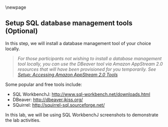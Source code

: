 \newpage

## Setup SQL database management tools (Optional)

In this step, we will install a database management tool of your choice locally.

> *For those participants not wishing to install a database management tool locally, you can use the DBeaver tool via Amazon AppStream 2.0 resources that will have been provisioned for you temporarily. See [Setup: Accessing Amazon AppStream 2.0 Tools](#setup-amazon-appstream-tools)*

Some popular and free tools include:

- SQL WorkbenchJ: <http://www.sql-workbench.net/downloads.html> 
- DBeaver: <http://dbeaver.jkiss.org/>
- SQuirrel: <http://squirrel-sql.sourceforge.net/>

In this lab, we will be using SQL WorkbenchJ screenshots to demonstrate the lab activities.